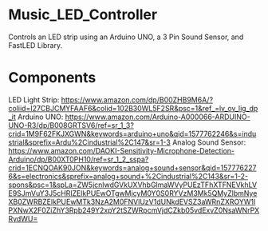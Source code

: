 # Music_LED_Controller
Controls an LED strip using an Arduino UNO, a 3 Pin Sound Sensor, and FastLED Library.

# Components

LED Light Strip: https://www.amazon.com/dp/B00ZHB9M6A/?coliid=I27CBJCMYFAAF6&colid=102B30WL5F2SR&psc=1&ref_=lv_ov_lig_dp_it
Arduino UNO: https://www.amazon.com/Arduino-A000066-ARDUINO-UNO-R3/dp/B008GRTSV6/ref=sr_1_3?crid=1M9F62FKJXGWN&keywords=arduino+uno&qid=1577762246&s=industrial&sprefix=Ardu%2Cindustrial%2C147&sr=1-3
Analog Sound Sensor: https://www.amazon.com/DAOKI-Sensitivity-Microphone-Detection-Arduino/dp/B00XT0PH10/ref=sr_1_2_sspa?crid=1ECNQOAK90JON&keywords=analog+sound+sensor&qid=1577762276&s=electronics&sprefix=analog+sound+%2Cindustrial%2C143&sr=1-2-spons&psc=1&spLa=ZW5jcnlwdGVkUXVhbGlmaWVyPUEzTFhXTFNEVkhLVE9SJmVuY3J5cHRlZElkPUEwOTgwMjcyM0Y0S0RYVzM3Mk5QMyZlbmNyeXB0ZWRBZElkPUEwMTk3NzA2M0FNVlUzV1dUNkdEVSZ3aWRnZXROYW1lPXNwX2F0ZiZhY3Rpb249Y2xpY2tSZWRpcmVjdCZkb05vdExvZ0NsaWNrPXRydWU=
